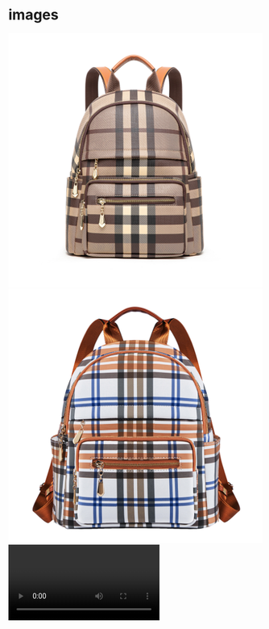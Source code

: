 # images
![images](https://github.com/Changeli2022/images/blob/main/Backpack-Brown.swatch.jpg)
![images](https://github.com/Changeli2022/images/blob/main/Backpack-White.swatch.jpg)
![video](https://github.com/Changeli2022/images/blob/main/Backpack-Whtie.swatch.mp4)

